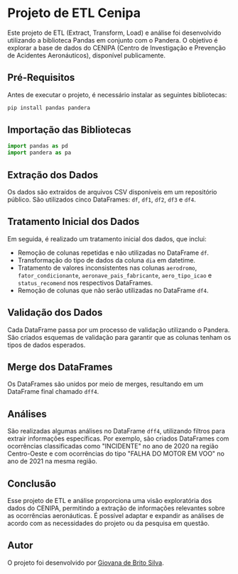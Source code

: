 # Projeto de ETL Cenipa

Este projeto de ETL (Extract, Transform, Load) e análise foi desenvolvido utilizando a biblioteca Pandas em conjunto com o Pandera. O objetivo é explorar a base de dados do CENIPA (Centro de Investigação e Prevenção de Acidentes Aeronáuticos), disponível publicamente.

## Pré-Requisitos

Antes de executar o projeto, é necessário instalar as seguintes bibliotecas:

```bash
pip install pandas pandera
```

## Importação das Bibliotecas

```python
import pandas as pd
import pandera as pa
```

## Extração dos Dados

Os dados são extraídos de arquivos CSV disponíveis em um repositório público. São utilizados cinco DataFrames: `df`, `df1`, `df2`, `df3` e `df4`.

## Tratamento Inicial dos Dados

Em seguida, é realizado um tratamento inicial dos dados, que inclui:

- Remoção de colunas repetidas e não utilizadas no DataFrame `df`.
- Transformação do tipo de dados da coluna `dia` em datetime.
- Tratamento de valores inconsistentes nas colunas `aerodromo`, `fator_condicionante`, `aeronave_pais_fabricante`, `aero_tipo_icao` e `status_recomend` nos respectivos DataFrames.
- Remoção de colunas que não serão utilizadas no DataFrame `df4`.

## Validação dos Dados

Cada DataFrame passa por um processo de validação utilizando o Pandera. São criados esquemas de validação para garantir que as colunas tenham os tipos de dados esperados.

## Merge dos DataFrames

Os DataFrames são unidos por meio de merges, resultando em um DataFrame final chamado `dff4`.

## Análises

São realizadas algumas análises no DataFrame `dff4`, utilizando filtros para extrair informações específicas. Por exemplo, são criados DataFrames com ocorrências classificadas como "INCIDENTE" no ano de 2020 na região Centro-Oeste e com ocorrências do tipo "FALHA DO MOTOR EM VOO" no ano de 2021 na mesma região.

## Conclusão

Esse projeto de ETL e análise proporciona uma visão exploratória dos dados do CENIPA, permitindo a extração de informações relevantes sobre as ocorrências aeronáuticas. É possível adaptar e expandir as análises de acordo com as necessidades do projeto ou da pesquisa em questão.

## Autor
O projeto foi desenvolvido por [Giovana de Brito Silva](https://github.com/giobritos).
